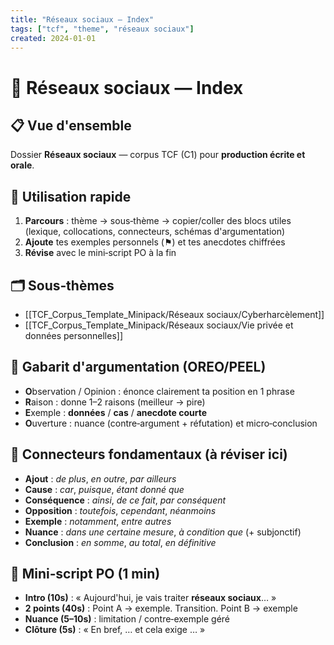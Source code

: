 ```yaml
---
title: "Réseaux sociaux — Index"
tags: ["tcf", "theme", "réseaux sociaux"]
created: 2024-01-01
---
```


# 📱 Réseaux sociaux — Index

## 📋 Vue d'ensemble
Dossier **Réseaux sociaux** — corpus TCF (C1) pour **production écrite et orale**.

## 🚀 Utilisation rapide
1. **Parcours** : thème → sous‑thème → copier/coller des blocs utiles (lexique, collocations, connecteurs, schémas d'argumentation)
2. **Ajoute** tes exemples personnels (⚑) et tes anecdotes chiffrées
3. **Révise** avec le mini‑script PO à la fin

## 🗂️ Sous‑thèmes
- [[TCF_Corpus_Template_Minipack/Réseaux sociaux/Cyberharcèlement]]
- [[TCF_Corpus_Template_Minipack/Réseaux sociaux/Vie privée et données personnelles]]

## 🎯 Gabarit d'argumentation (OREO/PEEL)
- **O**bservation / Opinion : énonce clairement ta position en 1 phrase
- **R**aison : donne 1–2 raisons (meilleur → pire)
- **E**xemple : **données** / **cas** / **anecdote courte**
- **O**uverture : nuance (contre‑argument + réfutation) et micro‑conclusion

## 🔗 Connecteurs fondamentaux (à réviser ici)
- **Ajout** : *de plus*, *en outre*, *par ailleurs*
- **Cause** : *car*, *puisque*, *étant donné que*
- **Conséquence** : *ainsi*, *de ce fait*, *par conséquent*
- **Opposition** : *toutefois*, *cependant*, *néanmoins*
- **Exemple** : *notamment*, *entre autres*
- **Nuance** : *dans une certaine mesure*, *à condition que* (+ subjonctif)
- **Conclusion** : *en somme*, *au total*, *en définitive*

## 🎤 Mini‑script PO (1 min)
- **Intro (10s)** : « Aujourd'hui, je vais traiter **réseaux sociaux**… »
- **2 points (40s)** : Point A → exemple. Transition. Point B → exemple
- **Nuance (5–10s)** : limitation / contre‑exemple géré
- **Clôture (5s)** : « En bref, … et cela exige … »

